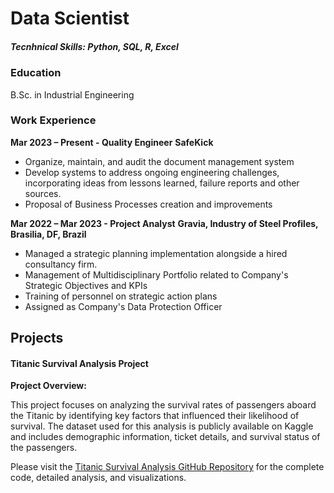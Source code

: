 # Data Scientist

##### Tecnhnical Skills: Python, SQL, R, Excel

### Education
B.Sc. in Industrial Engineering

### Work Experience
**Mar 2023 – Present -	Quality Engineer**
**SafeKick**
- Organize, maintain, and audit the document management system
- Develop systems to address ongoing engineering challenges, incorporating ideas from lessons learned, failure reports and other sources.
- Proposal of Business Processes creation and improvements

**Mar 2022 – Mar 2023 -	Project Analyst**
**Gravia, Industry of Steel Profiles, Brasilia, DF, Brazil**
- Managed a strategic planning implementation alongside a hired consultancy firm.
- Management of Multidisciplinary Portfolio related to Company's Strategic Objectives and KPIs 
- Training of personnel on strategic action plans
- Assigned as Company's Data Protection Officer

## Projects
#### Titanic Survival Analysis Project
**Project Overview:**

This project focuses on analyzing the survival rates of passengers aboard the Titanic by identifying key factors that influenced their likelihood of survival. The dataset used for this analysis is publicly available on Kaggle and includes demographic information, ticket details, and survival status of the passengers.

Please visit the [Titanic Survival Analysis GitHub Repository](https://github.com/ThiagoBarreto2030/Titanic_Survival_Analysis) for the complete code, detailed analysis, and visualizations.
